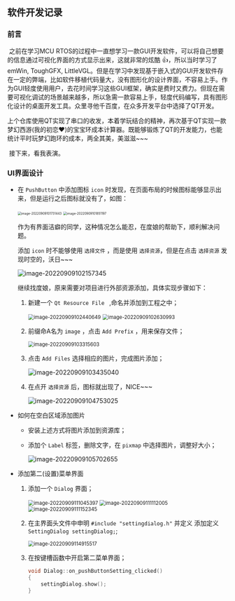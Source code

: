 ## 软件开发记录

### 前言

​	之前在学习MCU RTOS的过程中一直想学习一款GUI开发软件，可以将自己想要的信息通过可视化界面的方式显示出来，这就非常的炫酷 :+1:，所以当时学习了emWin, ToughGFX, LittleVGL。但是在学习中发现基于嵌入式的GUI开发软件存在一定的弊端，比如软件移植代码量大，没有图形化的设计界面，不容易上手。作为GUI轻度使用用户，去花时间学习这些GUI框架，确实是费时又费力。但现在需要可视化调试的场景越来越多，所以急需一款容易上手，轻度代码编写，具有图形化设计的桌面开发工具。众里寻他千百度，在众多开发平台中选择了QT开发。

​	上个仓库使用QT实现了串口的收发，本着学玩结合的精神，再次基于QT实现一款梦幻西游(我的初恋:heart:)的宝宝环成本计算器。既能够锻炼了QT的开发能力，也能统计平时玩梦幻跑环的成本，两全其美，美滋滋~~~

​	接下来，看我表演。

### UI界面设计

- 在 `PushButton` 中添加图标 `icon` 时发现，在页面布局的时候图标能够显示出来，但是运行之后图标就没有了，如图：

    <img src="image/image-20220909101731443.png" alt="image-20220909101731443" style="zoom:50%;" />

    <img src="image/image-20220909101851197.png" alt="image-20220909101851197" style="zoom:50%;" />

    作为有界面洁癖的同学，这种情况怎么能忍，在度娘的帮助下，顺利解决问题。

    添加 `icon` 时不能够使用 `选择文件` ，而是使用 `选择资源`，但是在点击 `选择资源` 发现时空的，沃日~~~

    ![image-20220909102157345](image/image-20220909102157345.png)

    继续找度娘，原来需要对项目进行外部资源添加，具体实现步骤如下：

    1. 新建一个 `Qt Resource File ` ,命名并添加到工程之中；

        <img src="image/image-20220909102440649.png" alt="image-20220909102440649" style="zoom:80%;" />

    	<img src="image/image-20220909102630993.png" alt="image-20220909102630993" style="zoom: 80%;" />

    2. 前缀命A名为 `image` ，点击 `Add Prefix` ，用来保存文件；

    	<img src="image/image-20220909103315603.png" alt="image-20220909103315603" style="zoom:80%;" />

    3. 点击 `Add Files` 选择相应的图片，完成图片添加；

    	![image-20220909103435040](image/image-20220909103435040.png)

    4. 在点开 `选择资源` 后，图标就出现了，NICE~~~

    	![image-20220909104753025](image/image-20220909104753025.png)

- 如何在空白区域添加图片

    - 安装上述方式将图片添加到资源库；

    - 添加个 `Label` 标签，删除文字，在 `pixmap` 中选择图片，调整好大小；

        ![image-20220909105702655](image/image-20220909105702655.png)

- 添加第二(设置)菜单界面

    1. 添加一个 `Dialog` 界面；

        <img src="image/image-20220909111045397.png" alt="image-20220909111045397" style="zoom:80%;" />

        <img src="image/image-20220909111112005.png" alt="image-20220909111112005" style="zoom:80%;" />

        <img src="image/image-20220909111152345.png" alt="image-20220909111152345" style="zoom:80%;" />

    2. 在主界面头文件中申明 `#include "settingdialog.h"` 并定义 添加定义 `SettingDialog settingDialog;`;

        <img src="image/image-20220909114915517.png" alt="image-20220909114915517" style="zoom:80%;" />

    3. 在按键槽函数中开启第二菜单界面；

        ```c
        void Dialog::on_pushButtonSetting_clicked()
        {
            settingDialog.show();
        }
        ```

        







